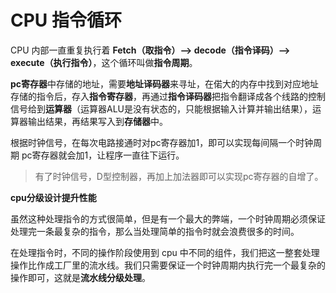 # CPU 指令循环

CPU 内部一直重复执行着 **Fetch（取指令）–> decode（指令译码）–> execute（执行指令）**，这个循环叫做**指令周期**。

**pc寄存器**中存储的地址，需要**地址译码器**来寻址，在偌大的内存中找到对应地址存储的指令后，存入**指令寄存器**，再通过**指令译码器**把指令翻译成各个线路的控制信号给到**运算器**（运算器ALU是没有状态的，只能根据输入计算并输出结果），运算器输出结果，再结果写入到**存储器**中。

根据时钟信号，在每次电路接通时对pc寄存器加1，即可以实现每间隔一个时钟周期 pc寄存器就会加1，让程序一直往下运行。

> 有了时钟信号，D型控制器，再加上加法器即可以实现pc寄存器的自增了。



**cpu分级设计提升性能**

虽然这种处理指令的方式很简单，但是有一个最大的弊端，一个时钟周期必须保证处理完一条最复杂的指令，那么当处理简单的指令时就会浪费很多的时间。

在处理指令时，不同的操作阶段使用到 cpu 中不同的组件，我们把这一整套处理操作比作成工厂里的流水线。我们只需要保证一个时钟周期内执行完一个最复杂的操作即可，这就是**流水线分级处理**。



